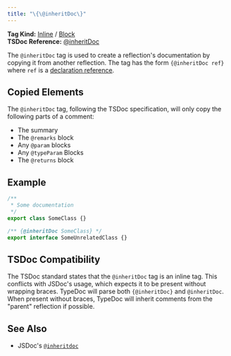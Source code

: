 ```yaml
---
title: "\{\@inheritDoc\}"
---
```


**Tag Kind:** [Inline](../tags.md#inline-tags) / [Block](../tags.md#block-tags) <br>
**TSDoc Reference:** [@inheritDoc](https://tsdoc.org/pages/tags/inheritDoc/)

The `@inheritDoc` tag is used to create a reflection's documentation by copying it from another
reflection. The tag has the form `{@inheritDoc ref}` where `ref` is a
[declaration reference](../declaration-references.md).

## Copied Elements

The `@inheritDoc` tag, following the TSDoc specification, will only copy the following parts
of a comment:

-   The summary
-   The `@remarks` block
-   Any `@param` blocks
-   Any `@typeParam` Blocks
-   The `@returns` block

## Example

```ts
/**
 * Some documentation
 */
export class SomeClass {}

/** {@inheritDoc SomeClass} */
export interface SomeUnrelatedClass {}
```

## TSDoc Compatibility

The TSDoc standard states that the `@inheritDoc` tag is an inline tag. This conflicts with
JSDoc's usage, which expects it to be present without wrapping braces. TypeDoc will parse
both `{@inheritDoc}` and `@inheritDoc`. When present without braces, TypeDoc will inherit
comments from the "parent" reflection if possible.

## See Also

-   JSDoc's [`@inheritdoc`](https://jsdoc.app/tags-inheritdoc.html)
